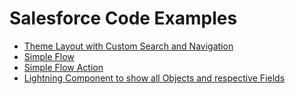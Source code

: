 # Salesforce Code Examples

* [Theme Layout with Custom Search and Navigation](/aura-theme-layout-with-custom-search)
* [Simple Flow](/simple-flow)
* [Simple Flow Action](/simple-flow-action)
* [Lightning Component to show all Objects and respective Fields](/show-all-objects-and-fields)
